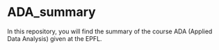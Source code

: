 # ADA_summary
In this repository, you will find the summary of the course ADA (Applied Data Analysis) given at the EPFL. 
